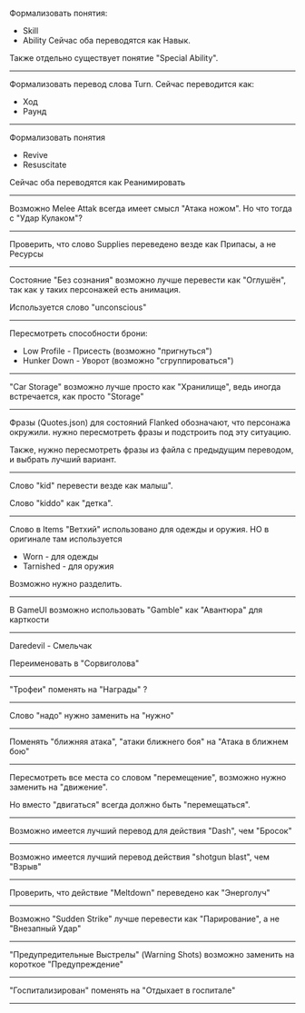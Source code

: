 Формализовать понятия:
- Skill
- Ability
Сейчас оба переводятся как Навык.

Также отдельно существует понятие "Special Ability".

---

Формализовать перевод слова Turn. Сейчас переводится как:
- Ход
- Раунд

---

Формализовать понятия
- Revive
- Resuscitate

Сейчас оба переводятся как Реанимировать

---

Возможно Melee Attak всегда имеет смысл "Атака ножом". Но что тогда с "Удар Кулаком"?

---

Проверить, что слово Supplies переведено везде как Припасы, а не Ресурсы

---

Состояние "Без сознания" возможно лучше перевести как "Оглушён", так как у таких персонажей есть анимация.

Используется слово "unconscious"

---

Пересмотреть способности брони:
- Low Profile - Присесть (возможно "пригнуться")
- Hunker Down - Уворот (возможно "сгруппироваться")

---

"Car Storage" возможно лучше просто как "Хранилище", ведь иногда встречается, как просто "Storage"

---

Фразы (Quotes.json) для состояний Flanked обозначают, что персонажа окружили.
нужно пересмотреть фразы и подстроить под эту ситуацию.

Также, нужно пересмотреть фразы из файла с предыдущим переводом, и выбрать лучший вариант.

---

Слово "kid" перевести везде как малыш".

Слово "kiddo" как "детка".

---

Слово в Items "Ветхий" использовано для одежды и оружия. НО в оригинале там используется
- Worn - для одежды
- Tarnished - для оружия

Возможно нужно разделить.

---

В GameUI возможно использовать "Gamble" как "Авантюра" для карткости

---

Daredevil - Смельчак

Переименовать в "Сорвиголова"

---

"Трофеи" поменять на "Награды" ?

---

Слово "надо" нужно заменить на "нужно"

---

Поменять "ближняя атака", "атаки ближнего боя" на "Атака в ближнем бою"

---

Пересмотреть все места со словом "перемещение", возможно нужно заменить на "движение".

Но вместо "двигаться" всегда должно быть "перемещаться".

---

Возможно имеется лучший перевод для действия "Dash", чем "Бросок"

---

Возможно имеется лучший перевод действия "shotgun blast", чем "Взрыв"

---

Проверить, что действие "Meltdown" переведено как "Энерголуч"

---

Возможно "Sudden Strike" лучше перевести как "Парирование", а не "Внезапный Удар"

---

"Предупредительные Выстрелы" (Warning Shots) возможно заменить на короткое "Предупреждение"

---

"Госпитализирован" поменять на "Отдыхает в госпитале"

---

